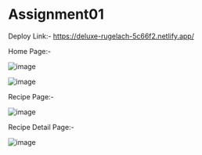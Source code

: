 # Assignment01

Deploy Link:- https://deluxe-rugelach-5c66f2.netlify.app/

Home Page:-


![image](https://github.com/sangamk04/Assignment01/assets/99814514/428b3278-53b5-4c20-bbe5-018367da1c25)

![image](https://github.com/sangamk04/Assignment01/assets/99814514/71a04b26-5c03-429f-8347-43967eacacdc)

Recipe Page:- 

![image](https://github.com/sangamk04/Assignment01/assets/99814514/4f15bb4f-5552-4db8-992b-19e618ff546c)


Recipe Detail Page:- 

![image](https://github.com/sangamk04/Assignment01/assets/99814514/b7bc8954-e5c3-4063-b104-0edac6fb64f9)



